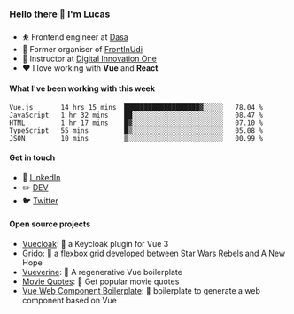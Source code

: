 ### Hello there 👋 I'm Lucas

* ⛹️‍ Frontend engineer at [Dasa](https://www.linkedin.com/company/dasa/jobs/)
* 📆 Former organiser of [FrontInUdi](https://www.linkedin.com/company/frontinudi)
* 📓 Instructor at [Digital Innovation One](https://web.digitalinnovation.one/course/introducao-criacao-de-websites-com-html5-e-css3/learning/462f831d-5fdf-485e-bf07-1d391eb94ac8/)
* ❤️ I love working with **Vue** and **React**

#### What I've been working with this week

<!--START_SECTION:waka-->
```text
Vue.js       14 hrs 15 mins  ███████████████████▓░░░░░   78.04 % 
JavaScript   1 hr 32 mins    ██░░░░░░░░░░░░░░░░░░░░░░░   08.47 % 
HTML         1 hr 17 mins    █▓░░░░░░░░░░░░░░░░░░░░░░░   07.10 % 
TypeScript   55 mins         █▒░░░░░░░░░░░░░░░░░░░░░░░   05.08 % 
JSON         10 mins         ▒░░░░░░░░░░░░░░░░░░░░░░░░   00.99 % 
```
<!--END_SECTION:waka-->

#### Get in touch

* 🏢 [LinkedIn](https://www.linkedin.com/in/vilaboim/)
* ✏️ [DEV](https://dev.to/vilaboim)
* 🐦 [Twitter](https://twitter.com/lucasvilaboim)

#### Open source projects

* [Vuecloak](https://github.com/vilaboim/vuecloak): 🔑 a Keycloak plugin for Vue 3
* [Grido](https://github.com/vilaboim/grido): 🐸 a flexbox grid developed between Star Wars Rebels and A New Hope
* [Vueverine](https://github.com/vilaboim/vueverine): 🦦 A regenerative Vue boilerplate
* [Movie Quotes](https://github.com/vilaboim/movie-quotes): 🎥 Get popular movie quotes
* [Vue Web Component Boilerplate](https://github.com/vilaboim/vue-web-component-boilerplate): 💚 boilerplate to generate a web component based on Vue
